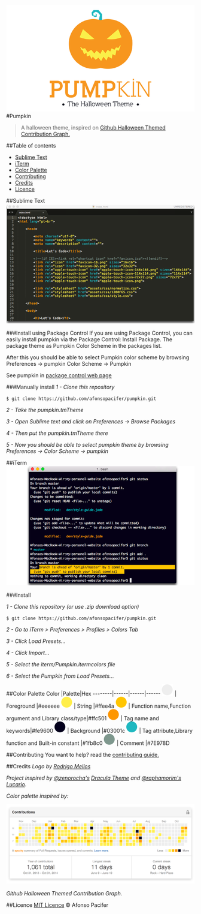 ![logo](img/logo.png)
#Pumpkin
> A halloween theme, inspired on [Github Halloween Themed Contribution Graph.](#credits)

##Table of contents
- [Sublime Text](#sublime-text)
- [iTerm](#iterm)
- [Color Palette](#color-palette)
- [Contributing](#contributing)
- [Credits](#credits)
- [Licence](#licence)

##Sublime Text
![sublime text](img/sublime-text.png)

###Install using Package Control
If you are using Package Control, you can easily install pumpkin via the Package Control: Install Package. The package theme as Pumpkin Color Scheme in the packages list.

After this you should be able to select Pumpkin color scheme by browsing Preferences -> pumpkin Color Scheme -> Pumpkin

See pumpkin in [package control web page](https://packagecontrol.io/packages/Pumpkin%20Color%20Scheme)

###Manually install
*1 - Clone this repository*

    $ git clone https://github.com/afonsopacifer/pumpkin.git

*2 - Take the pumpkin.tmTheme*

*3 - Open Sublime text and click on Preferences -> Browse Packages*

*4 - Then put the pumpkin.tmTheme there*

*5 - Now you should be able to select pumpkin theme by browsing Preferences -> Color Scheme -> pumpkin*

##iTerm
![iTerm](img/iterm.png)

###Install

*1 - Clone this repository (or use .zip download option)*

    $ git clone https://github.com/afonsopacifer/pumpkin.git

*2 - Go to iTerm > Preferences > Profiles > Colors Tab*

*3 - Click Load Presets...*

*4 - Click Import...*

*5 - Select the iterm/Pumpkin.itermcolors file*

*6 - Select the Pumpkin from Load Presets...*

##Color Palette
Color |Palette|Hex
--------|------|------|------
![eeeeee](img/eeeeee.png) | Foreground |#eeeeee
![ffee4a](img/ffee4a.png) | String |#ffee4a
![ffc501](img/ffc501.png) | Function name,Function argument and Library class/type|#ffc501
![fe9600](img/fe9600.png) | Tag name and keywords|#fe9600
![03001c](img/03001c.png) | Background |#03001c
![1fb8c0](img/1fb8c0.png) | Tag attribute,Library function and Built-in constant |#1fb8c0
![7E978D](img/7E978D.png) | Comment |#7E978D

##Contributing
You want to help? read the [contributing guide.](contributing.md)

##Credits
*Logo by [Rodrigo Mellos](http://rodrigomellos.com/)*

*Project inspired by [@zenorocha's](https://github.com/zenorocha/) [Dracula Theme](https://github.com/zenorocha/dracula-theme) and [@raphamorim's](https://github.com/raphamorim/) [Lucario](https://github.com/raphamorim/lucario).*

*Color palette inspired by:*

![Github Contribution](img/github-contribution.png)

*Github Halloween Themed Contribution Graph.*

##Licence
[MIT Licence](licence.md) © Afonso Pacifer
